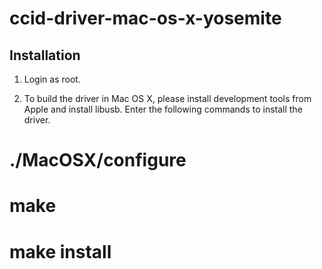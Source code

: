 # ccid-driver-mac-os-x-yosemite

Installation
------------

1. Login as root.

2. To build the driver in Mac OS X, please install development tools from
   Apple and install libusb. Enter the following commands to install the
   driver.

# ./MacOSX/configure
# make
# make install
